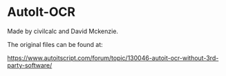 # AutoIt-OCR


Made by civilcalc and David Mckenzie.

The original files can be found at:

https://www.autoitscript.com/forum/topic/130046-autoit-ocr-without-3rd-party-software/